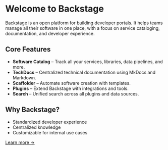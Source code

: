# Welcome to Backstage

Backstage is an open platform for building developer portals. It helps teams manage all their software in one place, with a focus on service cataloging, documentation, and developer experience.

## Core Features

- **Software Catalog** – Track all your services, libraries, data pipelines, and more.
- **TechDocs** – Centralized technical documentation using MkDocs and Markdown.
- **Scaffolder** – Automate software creation with templates.
- **Plugins** – Extend Backstage with integrations and tools.
- **Search** – Unified search across all plugins and data sources.

## Why Backstage?

- Standardized developer experience
- Centralized knowledge
- Customizable for internal use cases

[Learn more →](https://backstage.io/docs/)
